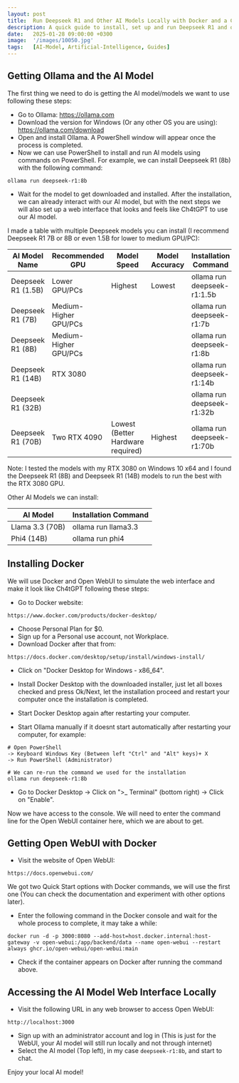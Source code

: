 ```yaml
---
layout: post
title:  Run Deepseek R1 and Other AI Models Locally with Docker and a Ch4tGPT-alike Web Interface (Open WebUI)
description: A quick guide to install, set up and run Deepseek R1 and other AI models locally with Docker and a Ch4tGPT-alike web interface (Open WebUI)
date:   2025-01-28 09:00:00 +0300
image:  '/images/10050.jpg'
tags:   [AI-Model, Artificial-Intelligence, Guides]
---
```


## Getting Ollama and the AI Model
The first thing we need to do is getting the AI model/models we want to use following these steps:
- Go to Ollama: https://ollama.com
- Download the version for Windows (Or any other OS you are using): https://ollama.com/download
- Open and install Ollama. A PowerShell window will appear once the process is completed. 
- Now we can use PowerShell to install and run AI models using commands on PowerShell. For example, we can install Deepseek R1 (8b) with the following command:
```shell
ollama run deepseek-r1:8b
```

- Wait for the model to get downloaded and installed. After the installation, we can already interact with our AI model, but with the next steps we will also set up a web interface that looks and feels like Ch4tGPT to use our AI model.

I made a table with multiple Deepseek models you can install (I recommend Deepseek R1 7B or 8B or even 1.5B for lower to medium GPU/PC):

| AI Model Name      | Recommended GPU           | Model Speed                       | Model Accuracy | Installation Command           |
| ------------------ | ------------------------- | --------------------------------- | -------------- | ------------------------------ |
| Deepseek R1 (1.5B) | Lower GPU/PCs         | Highest                           | Lowest         | ollama run deepseek-r1:1.5b    |
| Deepseek R1 (7B)   | Medium-Higher GPU/PCs |                                   |                | ollama run deepseek-r1:7b      |
| Deepseek R1 (8B)   | Medium-Higher GPU/PCs |                                   |                | ollama run deepseek-r1:8b      |
| Deepseek R1 (14B)  | RTX 3080                  |                                   |                | ollama run deepseek-r1:14b<br> |
| Deepseek R1 (32B)  |                           |                                   |                | ollama run deepseek-r1:32b     |
| Deepseek R1 (70B)  | Two RTX 4090              | Lowest (Better Hardware required) | Highest        | ollama run deepseek-r1:70b     |

Note: I tested the models with my RTX 3080 on Windows 10 x64 and I found the Deepseek R1 (8B) and Deepseek R1 (14B) models to run the best with the RTX 3080 GPU.

Other AI Models we can install:

| AI Model        | Installation Command |
| --------------- | -------------------- |
| Llama 3.3 (70B) | ollama run llama3.3  |
| Phi4 (14B)      | ollama run phi4      |

## Installing Docker
We will use Docker and Open WebUI to simulate the web interface and make it look like Ch4tGPT following these steps:
- Go to Docker website:
```shell
https://www.docker.com/products/docker-desktop/
```
- Choose Personal Plan for $0. 
- Sign up for a Personal use account, not Workplace. 
- Download Docker after that from:
```shell
https://docs.docker.com/desktop/setup/install/windows-install/
```

- Click on "Docker Desktop for Windows - x86_64".

- Install Docker Desktop with the downloaded installer, just let all boxes checked and press Ok/Next, let the installation proceed and restart your computer once the installation is completed.

- Start Docker Desktop again after restarting your computer.

- Start Ollama manually if it doesnt start automatically after restarting your computer, for example:
```shell
# Open PowerShell
-> Keyboard Windows Key (Between left "Ctrl" and "Alt" keys)+ X
-> Run PowerShell (Administrator)
```

```shell
# We can re-run the command we used for the installation
ollama run deepseek-r1:8b
```

- Go to Docker Desktop -> Click on ">_ Terminal" (bottom right) -> Click on "Enable". 

Now we have access to the console. We will need to enter the command line for the Open WebUI container here, which we are about to get.

## Getting Open WebUI with Docker
- Visit the website of Open WebUI:

```shell
https://docs.openwebui.com/
```

We got two Quick Start options with Docker commands, we will use the first one (You can check the documentation and experiment with other options later). 

- Enter the following command in the Docker console and wait for the whole process to complete, it may take a while:

```shell
docker run -d -p 3000:8080 --add-host=host.docker.internal:host-gateway -v open-webui:/app/backend/data --name open-webui --restart always ghcr.io/open-webui/open-webui:main
```

- Check if the container appears on Docker after running the command above.

## Accessing the AI Model Web Interface Locally
- Visit the following URL in any web browser to access Open WebUI:
```shell
http://localhost:3000
```

- Sign up with an administrator account and log in (This is just for the WebUI, your AI model will still run locally and not through internet)
- Select the AI model (Top left), in my case `deepseek-r1:8b`, and start to chat. 

Enjoy your local AI model!